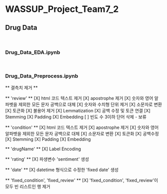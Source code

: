 # WASSUP_Project_Team7_2
## Drug Data
<br/>

### Drug_Data_EDA.ipynb
<br/>

### Drug_Data_Preprocess.ipynb
** 결측치 제거 **

** 'review' **
[X] html 코드 텍스트 제거 
[X] apostrophe 제거
[X] 숫자와 영어 알파벳을 제외한 모든 문자 공백으로 대체
[X] 숫자와 수치형 단위 제거
[X] 소문자로 변환
[X] 토큰화
[X] 불용어 제거
[X] Lemmatization
[X] 공백 수정 및 토큰 연결
[X] Stemming 
[X] Padding
[X] Embedding
[ ] 빈도 수 3이하 단어 삭제 - 보류

** 'condition' **
[X] html 코드 텍스트 제거 
[X] apostrophe 제거
[X] 숫자와 영어 알파벳을 제외한 모든 문자 공백으로 대체
[X] 소문자로 변환
[X] 토큰화
[X] 공백수정
[X] Stemming 
[X] Padding
[X] Embedding

** 'drugName' **
[X] Label Encoding

** 'rating' **
[X] 파생변수 'sentiment' 생성

** 'date' **
[X] datetime 형식으로 수정한 'fixed date' 생성

** 'fixed_condition', 'fixed_review' **
[X] 'fixed_condition', 'fixed_review'이 모두 빈 리스트인 행 제거